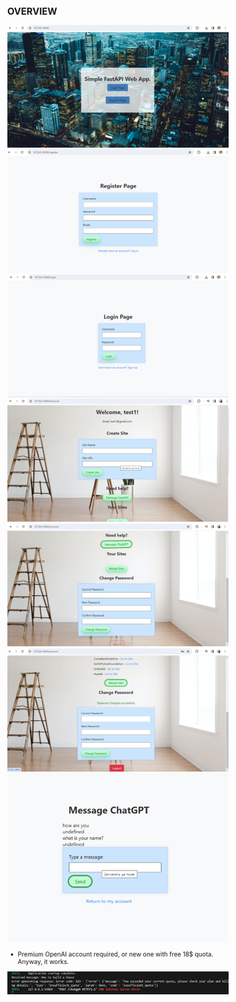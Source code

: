 ## OVERVIEW

<img src="static/images/001_home_page.png" />

<img src="static/images/004_register_page.png" />

<img src="static/images/003_login_page.png" />

<img src="static/images/002_account_page1.png" />

<img src="static/images/002_account_page2.png" />

<img src="static/images/002_account_page3.png" />

<img src="static/images/005_gpt_page.png" />

- Premium OpenAI account required, or new one with free 18$ quota. Anyway, it works.
<img src="static/images/005_not_paid_acc_2.png" />
